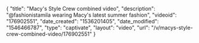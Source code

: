 {
    "title": "Macy's Style Crew combined video",
    "description": "@fashionistamila wearing Macy's latest summer fashion",
    "videoid": "176902551",
    "date_created": "1536201405",
    "date_modified": "1546466787",
    "type": "captivate",
    "layout": "video",
    "url": "\/v\/macys-style-crew-combined-video\/176902551"
}